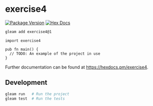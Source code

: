 # exercise4

[![Package Version](https://img.shields.io/hexpm/v/exercise4)](https://hex.pm/packages/exercise4)
[![Hex Docs](https://img.shields.io/badge/hex-docs-ffaff3)](https://hexdocs.pm/exercise4/)

```sh
gleam add exercise4@1
```
```gleam
import exercise4

pub fn main() {
  // TODO: An example of the project in use
}
```

Further documentation can be found at <https://hexdocs.pm/exercise4>.

## Development

```sh
gleam run   # Run the project
gleam test  # Run the tests
```
